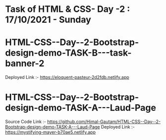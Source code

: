 # Task of HTML & CSS- Day -2 : 17/10/2021 - Sunday 

# HTML-CSS--Day--2-Bootstrap-design-demo-TASK-B---task-banner-2
Deployed Link :- https://eloquent-pasteur-2d2fdb.netlify.app

# HTML-CSS--Day--2-Bootstrap-design-demo-TASK-A---Laud-Page
Source Code Link :- https://github.com/Himal-Gautam/HTML-CSS--Day--2-Bootstrap-design-demo-TASK-A---Laud-Page
Deployed Link :- https://mystifying-mayer-b70ae5.netlify.app


